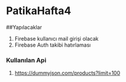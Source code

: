 # PatikaHafta4
##Yapılacaklar
1. Firebase kullanıcı mail girişi olacak
2. Firebase Auth takibi hatırlaması

### Kullanılan Api
1. https://dummyjson.com/products?limit=100 